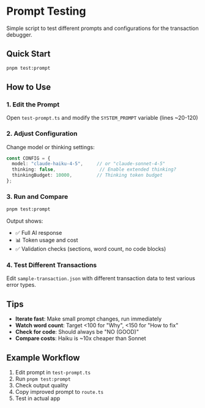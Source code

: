 # Prompt Testing

Simple script to test different prompts and configurations for the transaction debugger.

## Quick Start

```bash
pnpm test:prompt
```

## How to Use

### 1. **Edit the Prompt**
Open `test-prompt.ts` and modify the `SYSTEM_PROMPT` variable (lines ~20-120)

### 2. **Adjust Configuration**
Change model or thinking settings:

```typescript
const CONFIG = {
  model: "claude-haiku-4-5",     // or "claude-sonnet-4-5"
  thinking: false,                // Enable extended thinking?
  thinkingBudget: 10000,         // Thinking token budget
};
```

### 3. **Run and Compare**
```bash
pnpm test:prompt
```

Output shows:
- ✅ Full AI response
- 📊 Token usage and cost
- ✅ Validation checks (sections, word count, no code blocks)

### 4. **Test Different Transactions**

Edit `sample-transaction.json` with different transaction data to test various error types.

## Tips

- **Iterate fast**: Make small prompt changes, run immediately
- **Watch word count**: Target <100 for "Why", <150 for "How to fix"
- **Check for code**: Should always be "NO (GOOD)"
- **Compare costs**: Haiku is ~10x cheaper than Sonnet

## Example Workflow

1. Edit prompt in `test-prompt.ts`
2. Run `pnpm test:prompt`
3. Check output quality
4. Copy improved prompt to `route.ts`
5. Test in actual app
